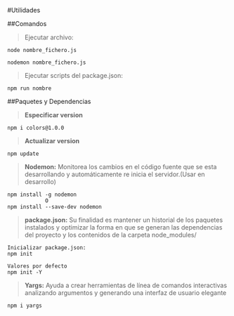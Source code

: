 #Utilidades

##Comandos

> Ejecutar archivo:

```shell
node nombre_fichero.js

nodemon nombre_fichero.js
```

> Ejecutar scripts del package.json:

```shell
npm run nombre
```

##Paquetes y Dependencias

> **Especificar version**

```shell
npm i colors@1.0.0
```

> **Actualizar version**

```shell
npm update
```

> **Nodemon:** Monitorea los cambios en el código fuente que se esta desarrollando y automáticamente re inicia el servidor.(Usar en desarrollo)

```shell
npm install -g nodemon
            O
npm install --save-dev nodemon
```

> **package.json:** Su finalidad es mantener un historial de los paquetes instalados y optimizar la forma en que se generan las dependencias del proyecto y los contenidos de la carpeta node_modules/

```shell
Inicializar package.json:
npm init

Valores por defecto
npm init -Y
```

> **Yargs:** Ayuda a crear herramientas de línea de comandos interactivas analizando argumentos y generando una interfaz de usuario elegante

```shell
npm i yargs
```
